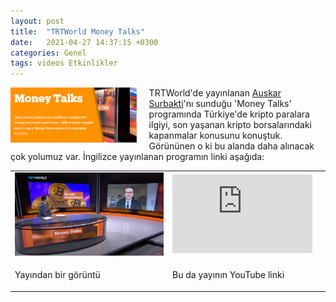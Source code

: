 ```yaml
---
layout: post
title:  "TRTWorld Money Talks"
date:   2021-04-27 14:37:15 +0300
categories: Genel
tags: videos Etkinlikler
---
```


<img align="left" src="/assets/money_talks_poster.png" style="width:40%; padding-right:20px"> TRTWorld'de yayınlanan [Auskar Surbakti](https://twitter.com/AuskarSurbakti)'nı sunduğu 'Money Talks' programında Türkiye'de kripto paralara ilgiyi, son yaşanan kripto borsalarındaki kapanmalar konusunu konuştuk. Görününen o ki bu alanda daha alınacak çok yolumuz var. İngilizce yayınlanan programın linki aşağıda: 
&nbsp;

<table><tr><td style="width:50%">
<img src="/assets/ts_trtworld_money_talk_v2_800.png">
</td>
<td style="width:50%">
<iframe width="224" height="126" src="https://www.youtube.com/embed/5JwOSR6gElM?t=204" frameborder="0" allowfullscreen></iframe></td></tr>
<tr><td style="width:50%; vertical-align:top">
<p>
Yayından bir görüntü 
</p></td>
<td style="width:50%; vertical-align:top">
<p>Bu da yayının YouTube linki</p>
</td></tr> 
</table>
